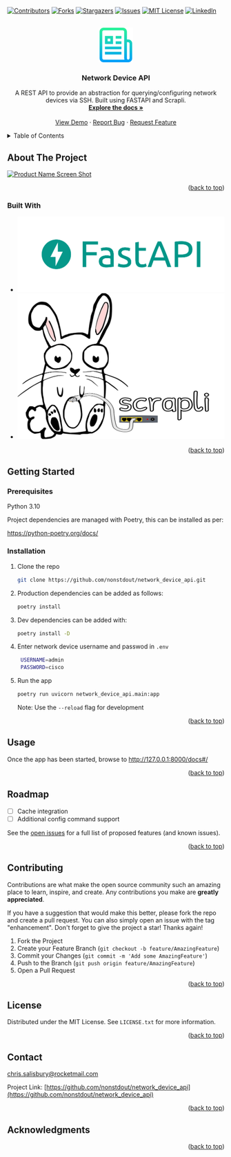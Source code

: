 <!-- Improved compatibility of back to top link: See: https://github.com/othneildrew/Best-README-Template/pull/73 -->
<a name="readme-top"></a>
<!--
*** Thanks for checking out the Best-README-Template. If you have a suggestion
*** that would make this better, please fork the repo and create a pull request
*** or simply open an issue with the tag "enhancement".
*** Don't forget to give the project a star!
*** Thanks again! Now go create something AMAZING! :D
-->



<!-- PROJECT SHIELDS -->
<!--
*** I'm using markdown "reference style" links for readability.
*** Reference links are enclosed in brackets [ ] instead of parentheses ( ).
*** See the bottom of this document for the declaration of the reference variables
*** for contributors-url, forks-url, etc. This is an optional, concise syntax you may use.
*** https://www.markdownguide.org/basic-syntax/#reference-style-links
-->
[![Contributors][contributors-shield]][contributors-url]
[![Forks][forks-shield]][forks-url]
[![Stargazers][stars-shield]][stars-url]
[![Issues][issues-shield]][issues-url]
[![MIT License][license-shield]][license-url]
[![LinkedIn][linkedin-shield]][linkedin-url]



<!-- PROJECT LOGO -->
<br />
<div align="center">
  <a href="https://github.com/nonstdout/network_device_api">
    <img src="images/logo.png" alt="Logo" width="80" height="80">
  </a>

<h3 align="center">Network Device API</h3>

  <p align="center">
    A REST API to provide an abstraction for querying/configuring network devices via SSH. Built using FASTAPI and Scrapli.
    <br />
    <a href="https://github.com/nonstdout/network_device_api"><strong>Explore the docs »</strong></a>
    <br />
    <br />
    <a href="https://github.com/nonstdout/network_device_api">View Demo</a>
    ·
    <a href="https://github.com/nonstdout/network_device_api/issues">Report Bug</a>
    ·
    <a href="https://github.com/nonstdout/network_device_api/issues">Request Feature</a>
  </p>
</div>



<!-- TABLE OF CONTENTS -->
<details>
  <summary>Table of Contents</summary>
  <ol>
    <li>
      <a href="#about-the-project">About The Project</a>
      <ul>
        <li><a href="#built-with">Built With</a></li>
      </ul>
    </li>
    <li>
      <a href="#getting-started">Getting Started</a>
      <ul>
        <li><a href="#prerequisites">Prerequisites</a></li>
        <li><a href="#installation">Installation</a></li>
      </ul>
    </li>
    <li><a href="#usage">Usage</a></li>
    <li><a href="#roadmap">Roadmap</a></li>
    <li><a href="#contributing">Contributing</a></li>
    <li><a href="#license">License</a></li>
    <li><a href="#contact">Contact</a></li>
    <li><a href="#acknowledgments">Acknowledgments</a></li>
  </ol>
</details>



<!-- ABOUT THE PROJECT -->
## About The Project

[![Product Name Screen Shot][product-screenshot]](https://example.com)

<p align="right">(<a href="#readme-top">back to top</a>)</p>



### Built With

* [![FastAPI][FastAPI]][FastAPI-url]
* [![Scrapli][Scrapli]][Scrapli-url]

<p align="right">(<a href="#readme-top">back to top</a>)</p>



<!-- GETTING STARTED -->
## Getting Started

### Prerequisites

Python 3.10

Project dependencies are managed with Poetry, this can be installed as per: 

https://python-poetry.org/docs/


### Installation

1. Clone the repo
   ```sh
   git clone https://github.com/nonstdout/network_device_api.git
   ```
2. Production dependencies can be added as follows:

    ```sh
    poetry install
    ```

3. Dev dependencies can be added with:

    ```sh
    poetry install -D
    ```

4. Enter network device username and passwod in `.env`
   ```sh
    USERNAME=admin
    PASSWORD=cisco
   ```
5. Run the app

    ```sh
    poetry run uvicorn network_device_api.main:app
    ```

    Note:
        Use the `--reload` flag for development

<p align="right">(<a href="#readme-top">back to top</a>)</p>



<!-- USAGE EXAMPLES -->
## Usage

Once the app has been started, browse to http://127.0.0.1:8000/docs#/

<p align="right">(<a href="#readme-top">back to top</a>)</p>



<!-- ROADMAP -->
## Roadmap

- [ ] Cache integration
- [ ] Additional config command support

See the [open issues](https://github.com/nonstdout/network_device_api/issues) for a full list of proposed features (and known issues).

<p align="right">(<a href="#readme-top">back to top</a>)</p>



<!-- CONTRIBUTING -->
## Contributing

Contributions are what make the open source community such an amazing place to learn, inspire, and create. Any contributions you make are **greatly appreciated**.

If you have a suggestion that would make this better, please fork the repo and create a pull request. You can also simply open an issue with the tag "enhancement".
Don't forget to give the project a star! Thanks again!

1. Fork the Project
2. Create your Feature Branch (`git checkout -b feature/AmazingFeature`)
3. Commit your Changes (`git commit -m 'Add some AmazingFeature'`)
4. Push to the Branch (`git push origin feature/AmazingFeature`)
5. Open a Pull Request

<p align="right">(<a href="#readme-top">back to top</a>)</p>



<!-- LICENSE -->
## License

Distributed under the MIT License. See `LICENSE.txt` for more information.

<p align="right">(<a href="#readme-top">back to top</a>)</p>



<!-- CONTACT -->
## Contact

chris.salisbury@rocketmail.com

Project Link: [https://github.com/nonstdout/network_device_api](https://github.com/nonstdout/network_device_api)

<p align="right">(<a href="#readme-top">back to top</a>)</p>



<!-- ACKNOWLEDGMENTS -->
## Acknowledgments


<p align="right">(<a href="#readme-top">back to top</a>)</p>



<!-- MARKDOWN LINKS & IMAGES -->
<!-- https://www.markdownguide.org/basic-syntax/#reference-style-links -->
[contributors-shield]: https://img.shields.io/github/contributors/nonstdout/network_device_api.svg?style=for-the-badge
[contributors-url]: https://github.com/nonstdout/network_device_api/graphs/contributors
[forks-shield]: https://img.shields.io/github/forks/nonstdout/network_device_api.svg?style=for-the-badge
[forks-url]: https://github.com/nonstdout/network_device_api/network/members
[stars-shield]: https://img.shields.io/github/stars/nonstdout/network_device_api.svg?style=for-the-badge
[stars-url]: https://github.com/nonstdout/network_device_api/stargazers
[issues-shield]: https://img.shields.io/github/issues/nonstdout/network_device_api.svg?style=for-the-badge
[issues-url]: https://github.com/nonstdout/network_device_api/issues
[license-shield]: https://img.shields.io/github/license/nonstdout/network_device_api.svg?style=for-the-badge
[license-url]: https://github.com/nonstdout/network_device_api/blob/main/LICENSE.txt
[linkedin-shield]: https://img.shields.io/badge/-LinkedIn-black.svg?style=for-the-badge&logo=linkedin&colorB=555
[linkedin-url]: https://www.linkedin.com/in/chrissalisbury/
[product-screenshot]: images/screenshot.png
[FastAPI]: images/logo-teal.png
[FastAPI-url]: https://fastapi.tiangolo.com
[Scrapli]: https://raw.githubusercontent.com/carlmontanari/scrapli/main/scrapli.svg
[Scrapli-url]: https://github.com/carlmontanari/scrapli/blob/main
[Vue.js]: https://img.shields.io/badge/Vue.js-35495E?style=for-the-badge&logo=vuedotjs&logoColor=4FC08D
[Vue-url]: https://vuejs.org/
[Angular.io]: https://img.shields.io/badge/Angular-DD0031?style=for-the-badge&logo=angular&logoColor=white
[Angular-url]: https://angular.io/
[Svelte.dev]: https://img.shields.io/badge/Svelte-4A4A55?style=for-the-badge&logo=svelte&logoColor=FF3E00
[Svelte-url]: https://svelte.dev/
[Laravel.com]: https://img.shields.io/badge/Laravel-FF2D20?style=for-the-badge&logo=laravel&logoColor=white
[Laravel-url]: https://laravel.com
[Bootstrap.com]: https://img.shields.io/badge/Bootstrap-563D7C?style=for-the-badge&logo=bootstrap&logoColor=white
[Bootstrap-url]: https://getbootstrap.com
[JQuery.com]: https://img.shields.io/badge/jQuery-0769AD?style=for-the-badge&logo=jquery&logoColor=white
[JQuery-url]: https://jquery.com 
